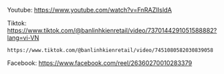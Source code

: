 Youtube: https://www.youtube.com/watch?v=FnRAZIIsldA

Tiktok: https://www.tiktok.com/@banlinhkienretail/video/7370144291051588882?lang=vi-VN

	https://www.tiktok.com/@banlinhkienretail/video/7451080582030839058

Facebook: https://www.facebook.com/reel/26360270010283379